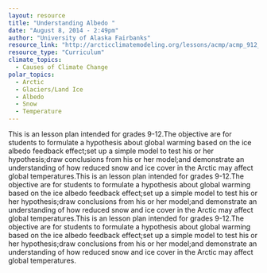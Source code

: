 ```yaml
---
layout: resource
title: "Understanding Albedo "
date: "August 8, 2014 - 2:49pm"
author: "University of Alaska Fairbanks"
resource_link: "http://arcticclimatemodeling.org/lessons/acmp/acmp_912_ClimateChange_Understandi..."
resource_type: "Curriculum"
climate_topics:
  - Causes of Climate Change
polar_topics:
  - Arctic
  - Glaciers/Land Ice
  - Albedo
  - Snow
  - Temperature
---
```


This is an lesson plan intended for grades 9-12.The objective are for students to formulate a hypothesis about global warming based on the ice albedo feedback effect;set up a simple model to test his or her hypothesis;draw conclusions from his or her model;and demonstrate an understanding of how reduced snow and ice cover in the Arctic may affect global
temperatures.This is an lesson plan intended for grades 9-12.The objective are for students to formulate a hypothesis about global warming based on the ice albedo feedback effect;set up a simple model to test his or her hypothesis;draw conclusions from his or her model;and demonstrate an understanding of how reduced snow and ice cover in the Arctic may affect global
temperatures.This is an lesson plan intended for grades 9-12.The objective are for students to formulate a hypothesis about global warming based on the ice albedo feedback effect;set up a simple model to test his or her hypothesis;draw conclusions from his or her model;and demonstrate an understanding of how reduced snow and ice cover in the Arctic may affect global
temperatures.
